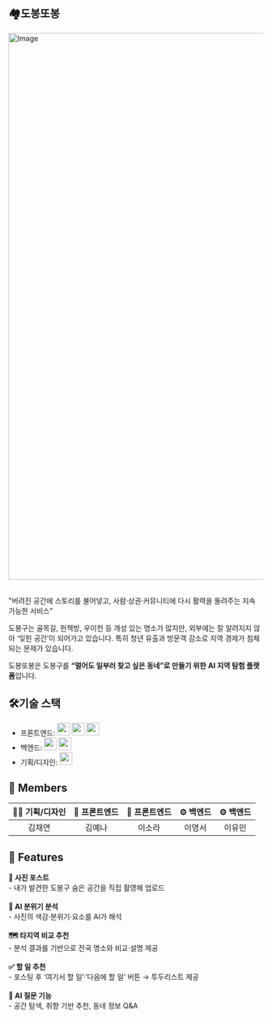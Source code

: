 <h2>🏘️도봉또봉</h2>
<img width="1920" height="1080" alt="Image" src="https://github.com/user-attachments/assets/4952f37c-ae8a-410e-b613-cda6a713df49" />
<br>
<br>
<p>"버려진 공간에 스토리를 불어넣고, 사람·상권·커뮤니티에 다시 활력을 돌려주는 지속 가능한 서비스"</p>
도봉구는 골목길, 헌책방, 우이천 등 개성 있는 명소가 많지만, 외부에는 잘 알려지지 않아 ‘잊힌 공간’이 되어가고 있습니다.
특히 청년 유출과 방문객 감소로 지역 경제가 침체되는 문제가 있습니다.

도봉또봉은 도봉구를 **“멀어도 일부러 찾고 싶은 동네”로 만들기 위한** **AI 지역 탐험 플랫폼**입니다.
<h2>🛠️기술 스택</h2>

- 프론트엔드:  <img src="https://img.shields.io/badge/html5-E34F26?style=for-the-badge&logo=html5&logoColor=white" height="25"> <img src="https://img.shields.io/badge/css-1572B6?style=for-the-badge&logo=css3&logoColor=white" height="25"> <img src="https://img.shields.io/badge/javascript-F7DF1E?style=for-the-badge&logo=javascript&logoColor=black" height="25">
- 백엔드:
<img src="https://img.shields.io/badge/python-3776AB?style=for-the-badge&logo=python&logoColor=white" height="25"> <img src="https://img.shields.io/badge/django-092E20?style=for-the-badge&logo=django&logoColor=white" height="25">
- 기획/디자인: <img src="https://img.shields.io/badge/Figma-F24E1E?style=for-the-badge&logo=Figma&logoColor=white" height="25">
<h2>👥 Members</h2>

| 🧑‍💼 기획/디자인 | 🎨 프론트엔드 | 🎨 프론트엔드 | ⚙️ 백엔드 | ⚙️ 백엔드 |
|:----------------:|:-------------:|:-------------:|:---------:|:---------:|
| 김채연           | 김예나        | 이소라        | 이영서    | 이유민    |
<h2>📌 Features</h2>
<b>📸 사진 포스트</b> <br>
- 내가 발견한 도봉구 숨은 공간을 직접 촬영해 업로드<br><br>
<b>🎨 AI 분위기 분석</b> <br>
- 사진의 색감·분위기·요소를 AI가 해석<br><br>
<b>🗺️ 타지역 비교 추천</b> <br>
- 분석 결과를 기반으로 전국 명소와 비교·설명 제공<br><br>
<b>✅ 할 일 추천</b> <br>
- 포스팅 후 ‘여기서 할 일’·‘다음에 할 일’ 버튼 → 투두리스트 제공<br><br>
<b>🤖 AI 질문 기능</b> <br>
- 공간 탐색, 취향 기반 추천, 동네 정보 Q&A<br><br>
